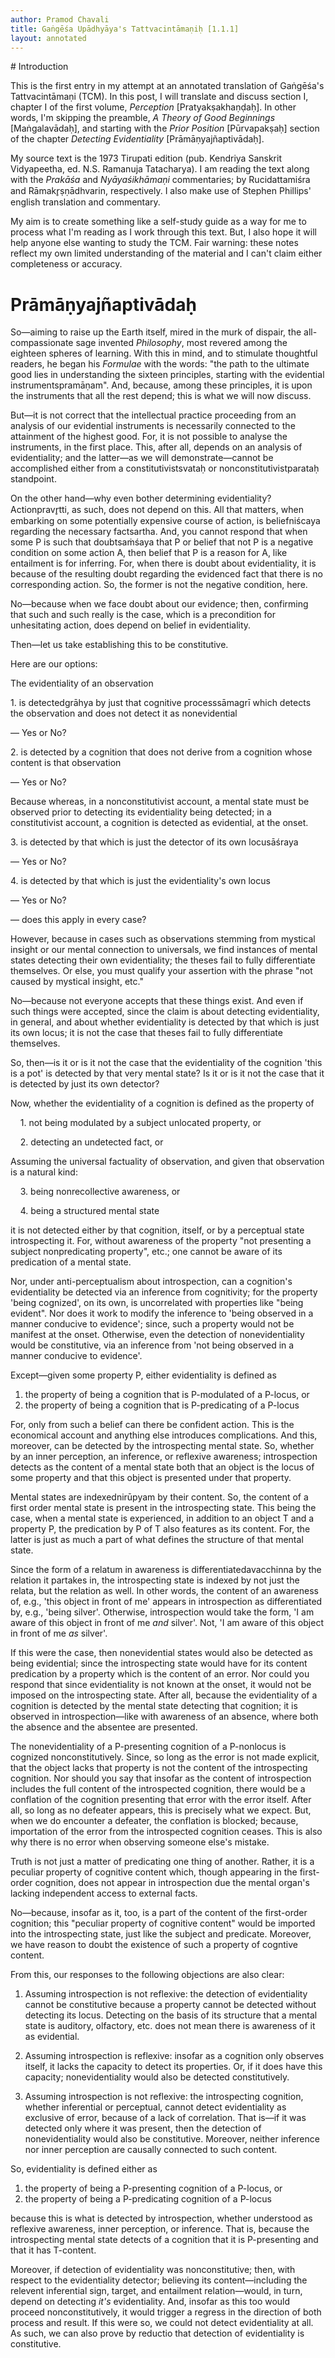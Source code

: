 ```yaml
---
author: Pramod Chavali
title: Gaṅgēśa Upādhyāya's Tattvacintāmaṇiḥ [1.1.1]
layout: annotated
---
```


<div class="annotation annotationfile" data-v="tcm-1.1.1.annotation"></div>
# Introduction

This is the first entry in my attempt at an annotated translation of Gaṅgēśa's Tattvacintāmaṇi (TCM). In this post, I will translate and discuss section I, chapter I of the first volume, *Perception* [Pratyakṣakhaṇḍaḥ]. In other words, I'm skipping the preamble, *A Theory of Good Beginnings* [Maṅgalavādaḥ], and starting with the *Prior Position* [Pūrvapakṣaḥ] section of the chapter *Detecting Evidentiality* [Prāmāṇyajñaptivādaḥ].

My source text is the 1973 Tirupati edition (pub. Kendriya Sanskrit Vidyapeetha, ed. N.S. Ramanuja Tatacharya). I am reading the text along with the *Prakāśa* and *Nyāyaśikhāmaṇi* commentaries; by Rucidattamiśra and Rāmakr̥ṣṇādhvarin, respectively. I also make use of Stephen Phillips' english translation and commentary. 

My aim is to create something like a self-study guide as a way for me to process what I'm reading as I work through this text. But, I also hope it will help anyone else wanting to study the TCM. Fair warning: these notes reflect my own limited understanding of the material and I can't claim either completeness or accuracy. 

# Prāmāṇyajñaptivādaḥ

So—aiming to raise up the Earth itself, mired in the murk of dispair, the <span class="annotation n" data-v="*">all-compassionate sage</span> invented *Philosophy*, most revered among the eighteen spheres of learning. With this in mind, and to stimulate thoughtful readers, he began his *Formulae* with the words: "the path to the ultimate good lies in understanding the sixteen principles, starting with the <span class="annotation tl" data-v="*"><span class="annotation n" data-v="*">evidential instruments</span><span class="annotation tltxt" data-v="*">pramāṇam</span></span>". And, because, among these principles, it is upon the instruments that all the rest depend; this is what we will now discuss.

<div class="annotation section" data-v="sec 0"></div>

But—it is not correct that the intellectual practice proceeding from an analysis of our evidential instruments is necessarily connected to the attainment of the highest good. For, it is not possible to analyse the instruments, in the first place. This, after all, depends on an analysis of evidentiality; and the latter—as we will demonstrate—cannot be accomplished either from a <span class="annotation n" data-v="*"><span class="annotation tl" data-v="*">constitutivist<span class="annotation tltxt" data-v="*">svataḥ</span></span> or <span class="annotation tl" data-v="*">nonconstitutivist<span class="annotation tltxt" data-v="*">parataḥ</span></span> standpoint</span>.

<div class="annotation section" data-v="sec 1"></div>

On the other hand—why even bother determining evidentiality? <span class="annotation tl" data-v="*"><span class="annotation n" data-v="*">Action</span><span class="annotation tltxt" data-v="*">pravr̥tti</span></span>, as such, does not depend on this. All that matters, when embarking on some potentially expensive course of action, is <span class="annotation tl" data-v="*"><span class="annotation n" data-v="*">belief</span><span class="annotation tltxt" data-v="*">niścaya</span></span> regarding the necessary <span class="annotation tl" data-v="*"><span class="annotation n" data-v="*">facts</span><span class="annotation tltxt" data-v="*">artha</span></span>. And, you cannot respond that when some P is such that <span class="annotation tl" data-v="*">doubt<span class="annotation tltxt" data-v="*">saṁśaya</span></span> that P or belief that not P is a <span class="annotation n" data-v="*">negative condition</span> on some action A, then belief that P is a reason for A, like entailment is for inferring. For, when there is doubt about evidentiality, it is because of the resulting doubt regarding the evidenced fact that there is no corresponding action. So, the former is not the negative condition, here.

<div class="annotation section" data-v="sec 2"></div>

No—because when we face doubt about our evidence; then, confirming that such and such really is the case, which is a precondition for unhesitating action, does depend on belief in evidentiality.

<div class="annotation section" data-v="sec 3"></div>

Then—let us take establishing this to be <span class="annotation refn" data-v="sec 1/constitutivist or nonconstitutivist standpoint">constitutive</span>.

<div class="annotation section" data-v="sec 4"></div>

Here are our options:

The evidentiality of an observation

1\. is <span class="annotation tl" data-v="*"><span class="annotation n" data-v="*">detected</span><span class="annotation tltxt" data-v="*">grāhya</span></span> by just that <span class="annotation tl" data-v="*"><span class="annotation n" data-v="*">cognitive process</span><span class="annotation tltxt" data-v="*">sāmagrī</span></span>  which detects the observation and does not detect it as nonevidential

— <span class="annotation n" data-v="option 1">Yes or No?</span>

2\. is detected by a cognition that does not derive from a cognition whose content is that observation

— <span class="annotation n" data-v="option 2">Yes or No?</span>

Because whereas, in a nonconstitutivist account, a mental state must be observed prior to detecting its evidentiality being detected; in a constitutivist account, a cognition is detected as evidential, at the onset.

3\. is detected by that which is just the detector of its own <span class="annotation tl" data-v="*"><span class="annotation n" data-v="*">locus</span><span class="annotation tltxt" data-v="*">āśraya</span></span>

— <span class="annotation n" data-v="option 3">Yes or No?</span>

4\. is detected by that which is just the evidentiality's own locus

— <span class="annotation n" data-v="option 4">Yes or No?</span>

— does this apply in every case?

<div class="annotation section" data-v="sec 5"></div>

However, because in cases such as observations stemming from mystical insight or our mental connection to universals, we find instances of mental states detecting their own evidentiality; the theses fail to fully differentiate themselves. Or else, you must qualify your assertion with the phrase "not caused by mystical insight, etc."

No—because not everyone accepts that these things exist. And even if such things were accepted, since the claim is about detecting evidentiality, in general, and about whether evidentiality is detected by that which is just its own locus; it is not the case that theses fail to fully differentiate themselves.

<div class="annotation section" data-v="sec 6"></div>

So, then—is it or is it not the case that the evidentiality of the cognition 'this is a pot' is detected by that very mental state? Is it or is it not the case that it is detected by just its own detector?

<div class="annotation section" data-v="sec 7"></div>

Now, whether the evidentiality of a cognition is defined as the property of

    1\. <span class="annotation n" data-v="*">not being modulated by a subject unlocated property</span>, or

    2\. <span class="annotation n" data-v="*">detecting an undetected fact</span>, or

Assuming the <span class="annotation n" data-v="*">universal factuality</span> of observation, and given that observation is a natural kind:

    3\. <span class="annotation n" data-v="*">being nonrecollective awareness</span>, or

    4\. <span class="annotation n" data-v="*">being a structured mental state</span>
<p>
<span class="annotation n" data-v="argument 1">it is not detected either by that cognition, itself, or by a perceptual state introspecting it. For, without awareness of the property "not presenting a subject nonpredicating property", etc.; one cannot be aware of its predication of a mental state.</span>
</p>
<p>
<span class="annotation n" data-v="argument 2">Nor, under anti-perceptualism about introspection, can a cognition's evidentiality be detected via an inference from cognitivity; for the property 'being cognized', on its own, is uncorrelated with properties like "being evident". Nor does it work to modify the inference to 'being observed in a manner conducive to evidence'; since, such a property would not be manifest at the onset. Otherwise, even the detection of nonevidentiality would be constitutive, via an inference from 'not being observed in a manner conducive to evidence'.</span>
</p>
<div class="annotation section" data-v="sec 8"></div>

Except—given some property P, either evidentiality is defined as

1. the property of being a cognition that is P-modulated of a P-locus, or
2. the property of being a cognition that is P-predicating of a P-locus

For, only from such a belief can there be confident action. This is the economical account and anything else introduces complications. And this, moreover, can be detected by the introspecting mental state. So, whether by an inner perception, an inference, or reflexive awareness; introspection detects as the content of a mental state both that an object is the locus of some property and that this object is presented under that property.

Mental states are <span class="annotation tl" data-v="*">indexed<span class="annotation tltxt" data-v="*">nirūpyam</span></span> by their content. So, the content of a first order mental state is present in the introspecting state. This being the case, when a mental state is experienced, in addition to an object T and a property P, the predication by P of T also features as its content. For, the latter is just as much a part of what defines the structure of that mental state. 

Since the form of a relatum in awareness is <span class="annotation tl" data-v="*">differentiated<span class="annotation tltxt" data-v="*">avacchinna</span></span> by the relation it partakes in, the introspecting state is indexed by not just the relata, but the relation as well. In other words, the content of an awareness of, e.g., 'this object in front of me' appears in introspection as differentiated by, e.g., 'being silver'. Otherwise, introspection would take the form, 'I am aware of this object in front of me *and* silver'. Not, 'I am aware of this object in front of me *as* silver'.

<div class="annotation section" data-v="sec 9"></div>

If this were the case, then nonevidential states would also be detected as being evidential; since the introspecting state would have for its content predication by a property which is the content of an error. Nor could you respond that since evidentiality is not known at the onset, it would not be imposed on the introspecting state. After all, because the evidentiality of a cognition is detected by the mental state detecting that cognition; it is observed in introspection—like with awareness of an absence, where both the absence and the absentee are presented.

The nonevidentiality of a P-presenting cognition of a P-nonlocus is cognized nonconstitutively. Since, so long as the error is not made explicit, that the object lacks that property is not the content of the introspecting cognition. Nor should you say that insofar as the content of introspection includes the full content of the introspected cognition, there would be a conflation of the cognition presenting that error with the error itself.  After all, so long as no defeater appears, this is precisely what we expect. But, when we do encounter a defeater, the conflation is blocked; because, importation of the error from the introspected cognition ceases. This is also why there is no error when observing someone else's mistake. 

<div class="annotation section" data-v="sec 10"></div>

Truth is not just a matter of predicating one thing of another. Rather, it is a peculiar property of cognitive content which, though appearing in the first-order cognition, does not appear in introspection due the mental organ's lacking independent access to external facts.

No—because, insofar as it, too, is a part of the content of the first-order cognition; this "peculiar property of cognitive content" would be imported into the introspecting state, just like the subject and predicate. Moreover, we have reason to doubt the existence of such a property of cogntive content.

<div class="annotation section" data-v="sec 11"></div>

From this, our responses to the following objections are also clear:

1. Assuming introspection is not reflexive: the detection of evidentiality cannot be constitutive because a property cannot be detected without detecting its locus. Detecting on the basis of its structure that a mental state is auditory, olfactory, etc. does not mean there is awareness of it as evidential. 

2. Assuming introspection is reflexive: insofar as a cognition only observes itself, it lacks the capacity to detect its properties. Or, if it does have this capacity; nonevidentiality would also be detected constitutively.

3. Assuming introspection is not reflexive: the introspecting cognition, whether inferential or perceptual, cannot detect evidentiality as exclusive of error, because of a lack of correlation. That is—if it was detected only where it was present, then the detection of nonevidentiality would also be constitutive. Moreover, neither inference nor inner perception are causally connected to such content.

So, evidentiality is defined either as

1. the property of being a P-presenting cognition of a P-locus, or
2. the property of being a P-predicating cognition of a P-locus

because this is what is detected by introspection, whether understood as reflexive awareness, inner perception, or inference. That is, because the introspecting mental state detects of a cognition that it is P-presenting and that it has T-content. 

<div class="annotation section" data-v="sec 12"></div>

Moreover, if detection of evidentiality was nonconstitutive; then, with respect to the evidentiality detector; believing its content—including the relevent inferential sign, target, and entailment relation—would, in turn, depend on detecting *it's* evidentiality. And, insofar as this too would proceed nonconstitutively, it would trigger a regress in the direction of both process and result. If this were so, we could not detect evidentiality at all. As such, we can also prove by reductio that detection of evidentiality is constitutive.

<div class="annotation section" data-v="sec 13"></div>
